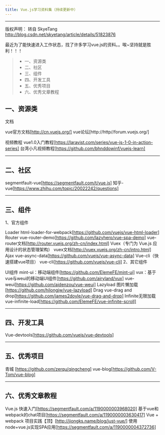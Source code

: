 ```yaml
---
title: Vue.js学习资料集（持续更新中）
---
```


------

版权声明： 转自 SkyeTang http://blog.csdn.net/skyetang/article/details/51823876

最近为了能快速进入工作状态，找了许多学习vue.js的资料。。唉~坚持就是胜利！！！

> * 一、资源类
> * 二、社区
> * 三、组件
> * 四、开发工具
> * 五、优秀项目
> * 六、优秀文章教程



## 一、资源类

文档

vue官方文档[http://cn.vuejs.org/]
vue论坛[http://http//forum.vuejs.org/]

视频教程
vue1.0入门教程[https://laravist.com/series/vue-js-1-0-in-action-series]
台湾小凡视频教程[https://github.com/bhnddowinf/vuejs-learn]


------

## 二、社区

segmentfault-vue[https://segmentfault.com/t/vue.js]
知乎-vue[https://www.zhihu.com/topic/20022242/questions]

------

## 三、组件

1、官方组件

Loader 
html-loader-for-webpack[https://github.com/vuejs/vue-html-loader]
Router 
vue-router-demo[https://github.com/lazyhero/vue-spa-demo]
vue-router文档[http://router.vuejs.org/zh-cn/index.html]
Vuex（专门为 Vue.js 应用设计的状态管理架构） 
vuex文档[http://vuex.vuejs.org/zh-cn/intro.html]
Ajax 
vue-async-data[https://github.com/vuejs/vue-async-data]
Vue-cli（快速搭建vue项目） 
vue-cli[https://github.com/vuejs/vue-cli]
2、其它组件

UI组件 
mint-ui：移动端组件[https://github.com/ElemeFE/mint-ui]
vux：基于vue与weui的移动端UI组件[https://github.com/airyland/vux]
vue-weui[https://github.com/aidenzou/vue-weui]
Lazyload 
图片懒加载[https://github.com/hilongjw/vue-lazyload]
Drag 
vue-drag and drop[https://github.com/james2doyle/vue-drag-and-drop]
Infinite无限加载 
vue-infinite-load[https://github.com/ElemeFE/vue-infinite-scroll]

------

## 四、开发工具
Vue-devtools[https://github.com/vuejs/vue-devtools]

------

## 五、优秀项目

青城 [https://github.com/zerqu/qingcheng]
vue-blog[https://github.com/V-Tom/vue-blog]

------

## 六、优秀文章教程

Vue.js 快速入门[https://segmentfault.com/a/1190000003968020]
基于vue和webpack的chat项目[https://segmentfault.com/a/1190000003630417]
Vue + webpack 项目实践【顶】[http://jiongks.name/blog/just-vue/]
使用node+vue.js实现SPA应用[https://segmentfault.com/a/1190000004372736]